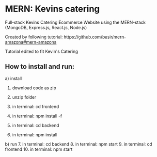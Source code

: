 # MERN: Kevins catering
Full-stack Kevins Catering Ecommerce Website using the MERN-stack (MongoDB, Express.js, React.js, Node.js)

Created by following tutorial: https://github.com/basir/mern-amazona#mern-amazona

Tutorial edited to fit Kevin's Catering


How to install and run:
--
a) install
1. download code as zip
2. unzip folder

3. in terminal: cd frontend
4. in terminal: npm install -f
5. in terminal: cd backend
6. in terminal: npm install

b) run
7. in terminal: cd backend
8. in terminal: npm start
9. in terminal: cd frontend
10. in terminal: npm start
